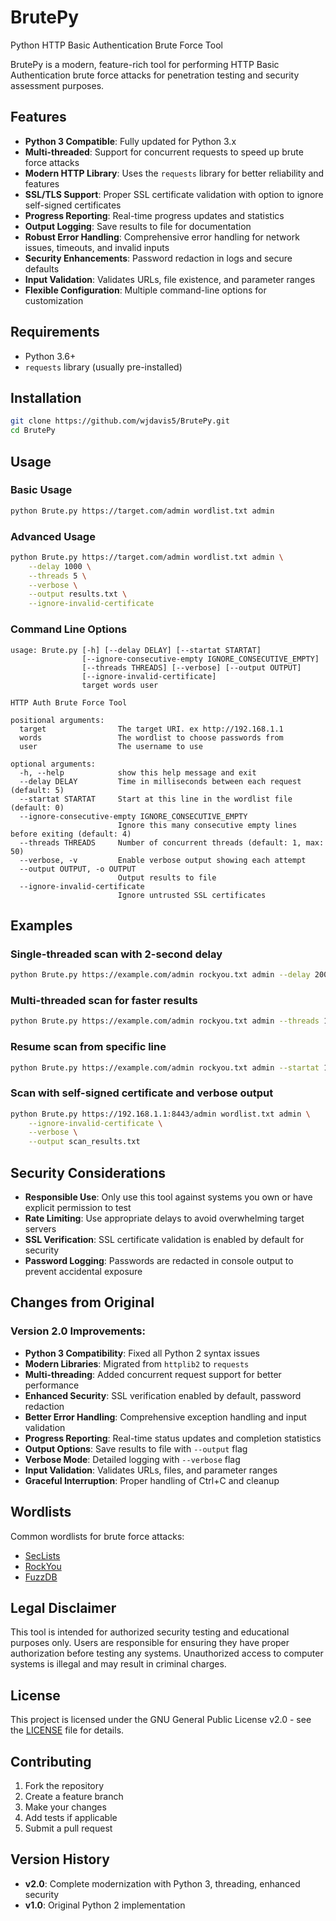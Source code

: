 # BrutePy
Python HTTP Basic Authentication Brute Force Tool

BrutePy is a modern, feature-rich tool for performing HTTP Basic Authentication brute force attacks for penetration testing and security assessment purposes.

## Features

- **Python 3 Compatible**: Fully updated for Python 3.x
- **Multi-threaded**: Support for concurrent requests to speed up brute force attacks
- **Modern HTTP Library**: Uses the `requests` library for better reliability and features
- **SSL/TLS Support**: Proper SSL certificate validation with option to ignore self-signed certificates
- **Progress Reporting**: Real-time progress updates and statistics
- **Output Logging**: Save results to file for documentation
- **Robust Error Handling**: Comprehensive error handling for network issues, timeouts, and invalid inputs
- **Security Enhancements**: Password redaction in logs and secure defaults
- **Input Validation**: Validates URLs, file existence, and parameter ranges
- **Flexible Configuration**: Multiple command-line options for customization

## Requirements

- Python 3.6+
- `requests` library (usually pre-installed)

## Installation

```bash
git clone https://github.com/wjdavis5/BrutePy.git
cd BrutePy
```

## Usage

### Basic Usage
```bash
python Brute.py https://target.com/admin wordlist.txt admin
```

### Advanced Usage
```bash
python Brute.py https://target.com/admin wordlist.txt admin \
    --delay 1000 \
    --threads 5 \
    --verbose \
    --output results.txt \
    --ignore-invalid-certificate
```

### Command Line Options

```
usage: Brute.py [-h] [--delay DELAY] [--startat STARTAT] 
                [--ignore-consecutive-empty IGNORE_CONSECUTIVE_EMPTY]
                [--threads THREADS] [--verbose] [--output OUTPUT] 
                [--ignore-invalid-certificate]
                target words user

HTTP Auth Brute Force Tool

positional arguments:
  target                The target URI. ex http://192.168.1.1
  words                 The wordlist to choose passwords from
  user                  The username to use

optional arguments:
  -h, --help            show this help message and exit
  --delay DELAY         Time in milliseconds between each request (default: 5)
  --startat STARTAT     Start at this line in the wordlist file (default: 0)
  --ignore-consecutive-empty IGNORE_CONSECUTIVE_EMPTY
                        Ignore this many consecutive empty lines before exiting (default: 4)
  --threads THREADS     Number of concurrent threads (default: 1, max: 50)
  --verbose, -v         Enable verbose output showing each attempt
  --output OUTPUT, -o OUTPUT
                        Output results to file
  --ignore-invalid-certificate
                        Ignore untrusted SSL certificates
```

## Examples

### Single-threaded scan with 2-second delay
```bash
python Brute.py https://example.com/admin rockyou.txt admin --delay 2000
```

### Multi-threaded scan for faster results
```bash
python Brute.py https://example.com/admin rockyou.txt admin --threads 10 --delay 100
```

### Resume scan from specific line
```bash
python Brute.py https://example.com/admin rockyou.txt admin --startat 1000
```

### Scan with self-signed certificate and verbose output
```bash
python Brute.py https://192.168.1.1:8443/admin wordlist.txt admin \
    --ignore-invalid-certificate \
    --verbose \
    --output scan_results.txt
```

## Security Considerations

- **Responsible Use**: Only use this tool against systems you own or have explicit permission to test
- **Rate Limiting**: Use appropriate delays to avoid overwhelming target servers
- **SSL Verification**: SSL certificate validation is enabled by default for security
- **Password Logging**: Passwords are redacted in console output to prevent accidental exposure

## Changes from Original

### Version 2.0 Improvements:
- **Python 3 Compatibility**: Fixed all Python 2 syntax issues
- **Modern Libraries**: Migrated from `httplib2` to `requests`
- **Multi-threading**: Added concurrent request support for better performance
- **Enhanced Security**: SSL verification enabled by default, password redaction
- **Better Error Handling**: Comprehensive exception handling and input validation
- **Progress Reporting**: Real-time status updates and completion statistics
- **Output Options**: Save results to file with `--output` flag
- **Verbose Mode**: Detailed logging with `--verbose` flag
- **Input Validation**: Validates URLs, files, and parameter ranges
- **Graceful Interruption**: Proper handling of Ctrl+C and cleanup

## Wordlists

Common wordlists for brute force attacks:
- [SecLists](https://github.com/danielmiessler/SecLists)
- [RockYou](https://www.kaggle.com/datasets/wjburns/common-password-list-rockyoutxt)
- [FuzzDB](https://github.com/fuzzdb-project/fuzzdb)

## Legal Disclaimer

This tool is intended for authorized security testing and educational purposes only. Users are responsible for ensuring they have proper authorization before testing any systems. Unauthorized access to computer systems is illegal and may result in criminal charges.

## License

This project is licensed under the GNU General Public License v2.0 - see the [LICENSE](LICENSE) file for details.

## Contributing

1. Fork the repository
2. Create a feature branch
3. Make your changes
4. Add tests if applicable
5. Submit a pull request

## Version History

- **v2.0**: Complete modernization with Python 3, threading, enhanced security
- **v1.0**: Original Python 2 implementation